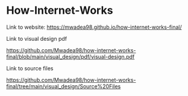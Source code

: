 # How-Internet-Works
 
Link to website:
https://mwadea98.github.io/how-internet-works-final/

Link to visual design pdf

https://github.com/Mwadea98/how-internet-works-final/blob/main/visual_design/pdf/visual-design.pdf

Link to source files

https://github.com/Mwadea98/how-internet-works-final/tree/main/visual_design/Source%20Files